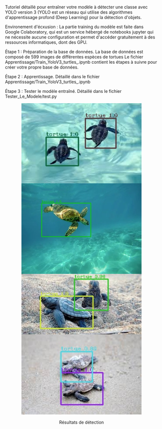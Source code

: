 Tutoriel détaillé pour entraîner votre modèle à détecter une classe avec YOLO version 3 
(YOLO est un réseau qui utilise des algorithmes d'apprentissage profond (Deep Learning) 
pour la détection d'objets.

Environement d'écxusion :
La partie training du modèle est faite dans Google Colaboratory, qui est un service hébergé
de notebooks jupyter qui ne nécessite aucune configuration et permet d'accéder gratuitement 
à des ressources informatiques, dont des GPU.

Étape 1 : Préparation de la base de données.
La base de données est composé de 599 images de différentes espèces de tortues
Le fichier Apprentissage/Train_YoloV3_turtles_.ipynb contient les étapes à suivre pour créer votre propre base de données.

Étape 2 : Apprentissage.
Détaillé dans le fichier Apprentissage/Train_YoloV3_turtles_.ipynb

Étape 3 : Tester le modèle entraîné.
Détaillé dans le fichier Tester_Le_Modele/test.py


<div align="center">
<img src=https://github.com/OAMELLAL/Yolov3_1_class_turtle/blob/master/Tester_Le_Modele/ResultatDeDetection/imageonline-co-merged-image%20(1).png" >
<p>Résultats de détection</p>
</div>
